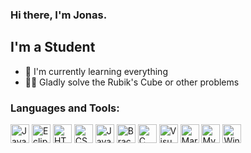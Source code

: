 ### Hi there, I'm Jonas.

## I'm a Student
- 🌱 I'm currently learning everything
- 🧙‍♂️ Gladly solve the Rubik's Cube or other problems

### Languages and Tools:
<div>
    <img margin="5px" alt="Java" height="30px" src="https://upload.wikimedia.org/wikipedia/de/e/e1/Java-Logo.svg">
    <img margin="5px" alt="Eclipse" height="30px" src="https://upload.wikimedia.org/wikipedia/commons/d/d0/Eclipse-Luna-Logo.svg">
    <img margin="5px" alt="HTML" height="30px" src="https://upload.wikimedia.org/wikipedia/commons/6/61/HTML5_logo_and_wordmark.svg">
    <img margin="5px" alt="CSS" height="30px" src="https://upload.wikimedia.org/wikipedia/commons/d/d5/CSS3_logo_and_wordmark.svg">
    <img margin="5px" alt="JavaScript" height="30px" src="https://upload.wikimedia.org/wikipedia/commons/9/99/Unofficial_JavaScript_logo_2.svg">
    <img margin="5px" alt="Brackets" height="30px" src="https://upload.wikimedia.org/wikipedia/commons/4/4c/Brackets_Icon.svg">
    <img margin="5px" alt="C" height="30px" src="https://upload.wikimedia.org/wikipedia/commons/3/35/The_C_Programming_Language_logo.svg">
    <img margin="5px" alt="Visual Studio Code" height="30px" src="https://upload.wikimedia.org/wikipedia/commons/2/2d/Visual_Studio_Code_1.18_icon.svg">
    <img margin="5px" alt="MariaDB" height="30px" src="https://upload.wikimedia.org/wikipedia/commons/c/c9/MariaDB_Logo.png">
    <img margin="5px" alt="MySQL" height="30px" src="https://upload.wikimedia.org/wikipedia/de/d/dd/MySQL_logo.svg">
    <img margin="5px" alt="Windows Terminal" height="30px" src="https://upload.wikimedia.org/wikipedia/commons/0/01/Windows_Terminal_Logo_256x256.png">
</div>

<!---
Jonas-hamburg/Jonas-hamburg is a ✨ special ✨ repository because its `README.md` (this file) appears on your GitHub profile.
You can click the Preview link to take a look at your changes.
--->
